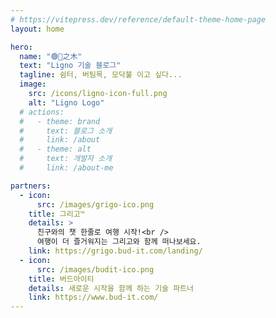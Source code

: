 ```yaml
---
# https://vitepress.dev/reference/default-theme-home-page
layout: home

hero:
  name: "🟢🔵之木"
  text: "Ligno 기술 블로그"
  tagline: 쉼터, 버팀목, 모닥불 이고 싶다...
  image:
    src: /icons/ligno-icon-full.png
    alt: "Ligno Logo"
  # actions:
  #   - theme: brand
  #     text: 블로그 소개
  #     link: /about
  #   - theme: alt
  #     text: 개발자 소개
  #     link: /about-me

partners:
  - icon:
      src: /images/grigo-ico.png
    title: 그리고™
    details: >
      친구와의 챗 한줄로 여행 시작!<br />
      여행이 더 즐거워지는 그리고와 함께 떠나보세요.
    link: https://grigo.bud-it.com/landing/
  - icon:
      src: /images/budit-ico.png
    title: 버드아이티
    details: 새로운 시작을 함께 하는 기술 파트너
    link: https://www.bud-it.com/
---
```


<RecentPosts />

<Partners />
